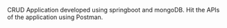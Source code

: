 CRUD Application developed using springboot and mongoDB.
Hit the APIs of the application using Postman.
